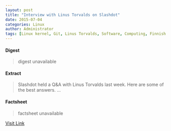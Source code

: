 ```yaml
---
layout: post
title: "Interview with Linus Torvalds on Slashdot"
date: 2015-07-04
categories: Linux
author: Administrator
tags: [Linux kernel, Git, Linus Torvalds, Software, Computing, Finnish computer programmers, Linux kernel programmers, Finnish computer scientists, Linux people]
---
```



#### Digest
>digest unavailable

#### Extract
>Slashdot held a Q&amp;A with Linus Torvalds last week. Here are some of the best answers....

#### Factsheet
>factsheet unavailable

[Visit Link](https://www.linux.com/news/software/linux-kernel/838167-interview-with-linus-torvalds-on-slashdot/)


